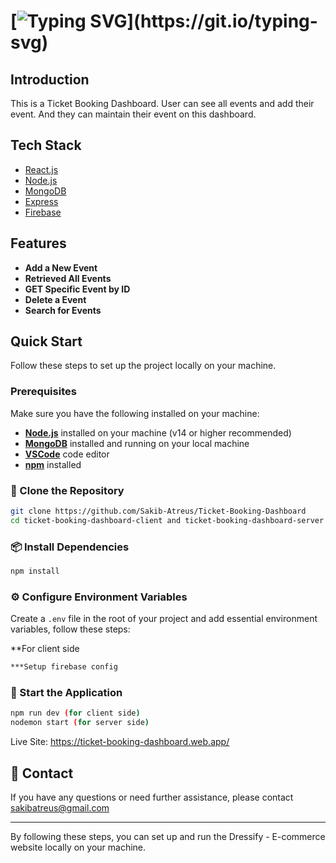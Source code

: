 # [![Typing SVG](https://readme-typing-svg.herokuapp.com?font=Fira+Code&weight=500&size=33&pause=1000&color=5ceb3f&width=435&lines=Ticket+Booking+Dashboard;React+Application;)](https://git.io/typing-svg)

## Introduction

This is a Ticket Booking Dashboard. User can see all events and add their event. And they can maintain their event on this dashboard.

## Tech Stack

- [React.js](https://react.dev/)
- [Node.js](https://nodejs.org/en)
- [MongoDB](https://www.mongodb.com/)
- [Express](https://expressjs.com/)
- [Firebase](https://firebase.google.com/)

## Features

- **Add a New Event** 
- **Retrieved All Events** 
- **GET Specific Event by ID** 
- **Delete a Event** 
- **Search for Events**

## Quick Start

Follow these steps to set up the project locally on your machine.

### Prerequisites

Make sure you have the following installed on your machine:

- [**Node.js**](https://nodejs.org/en) installed on your machine (v14 or higher recommended)
- [**MongoDB**](https://www.mongodb.com/) installed and running on your local machine
- [**VSCode**](https://code.visualstudio.com/) code editor
- [**npm**](https://www.npmjs.com/) installed

### 📂 Clone the Repository

```bash
git clone https://github.com/Sakib-Atreus/Ticket-Booking-Dashboard
cd ticket-booking-dashboard-client and ticket-booking-dashboard-server open in two directory
```

### 📦 Install Dependencies

```bash
npm install
```

### ⚙️ Configure Environment Variables

Create a `.env` file in the root of your project and add essential environment variables, follow these steps:


**For client side
```bash
***Setup firebase config 
```


### 🚀 Start the Application

```bash
npm run dev (for client side)
nodemon start (for server side)
```

Live Site: https://ticket-booking-dashboard.web.app/

## 📧 Contact

If you have any questions or need further assistance, please contact sakibatreus@gmail.com

---

By following these steps, you can set up and run the Dressify - E-commerce website locally on your machine.